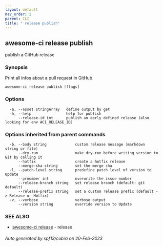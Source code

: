 ```yaml
---
layout: default
nav_order: 2
parent: CLI
title: " release publish"
---
```

## awesome-ci release publish

publish a GitHub release

### Synopsis

Print all infos about a pull request in GitHub.

```
awesome-ci release publish [flags]
```

### Options

```
  -a, --asset stringArray   define output by get
  -h, --help                help for publish
      --release-id int      publish an early defined release (also looking for env ACI_RELEASE_ID)
```

### Options inherited from parent commands

```
  -b, --body string             custom release message (markdown string or file)
      --dry-run                 make dry-run before writing version to Git by calling it
      --hotfix                  create a hotfix release
      --merge-sha string        set the merge sha
  -l, --patch-level string      predefine patch level of version to Update
      --prnumber int            overwrite the issue number
      --release-branch string   set release branch (default: git default)
      --release-prefix string   set a custom release prefix (default -> Release or Hotfix)
  -v, --verbose                 verbose output
      --version string          override version to Update
```

### SEE ALSO

* [awesome-ci release](/commands/awesome-ci_release/)	 - release

###### Auto generated by spf13/cobra on 20-Feb-2023
